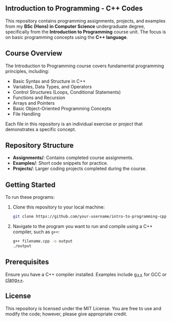 ## Introduction to Programming - C++ Codes

This repository contains programming assignments, projects, and examples from my **BSc (Hons) in Computer Science** undergraduate degree, specifically from the **Introduction to Programming** course unit. The focus is on basic programming concepts using the **C++ language**.

## Course Overview

The Introduction to Programming course covers fundamental programming principles, including:

- Basic Syntax and Structure in C++
- Variables, Data Types, and Operators
- Control Structures (Loops, Conditional Statements)
- Functions and Recursion
- Arrays and Pointers
- Basic Object-Oriented Programming Concepts
- File Handling

Each file in this repository is an individual exercise or project that demonstrates a specific concept.

## Repository Structure

- **Assignments/**: Contains completed course assignments.
- **Examples/**: Short code snippets for practice.
- **Projects/**: Larger coding projects completed during the course.
  
## Getting Started

To run these programs:

1. Clone this repository to your local machine:
   ```bash
   git clone https://github.com/your-username/intro-to-programming-cpp.git
   ```

2. Navigate to the program you want to run and compile using a C++ compiler, such as `g++`:
   ```bash
   g++ filename.cpp -o output
   ./output
   ```

## Prerequisites

Ensure you have a C++ compiler installed. Examples include [g++](https://gcc.gnu.org/) for GCC or [clang++](https://clang.llvm.org/).

## License

This repository is licensed under the MIT License. You are free to use and modify the code; however, please give appropriate credit.
